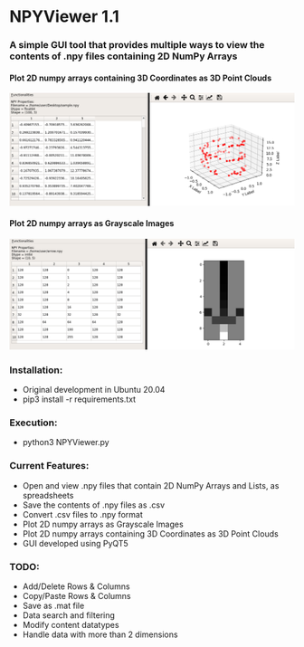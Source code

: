 
# NPYViewer 1.1
###  A simple GUI tool that provides multiple ways to view the contents of .npy files containing 2D NumPy Arrays 

#### Plot 2D numpy arrays containing 3D Coordinates as 3D Point Clouds
![screenshot](ScreenShot1.png)
#### Plot 2D numpy arrays as Grayscale Images
![screenshot](ScreenShot2.png)




### Installation:
* Original development in Ubuntu 20.04
* pip3 install -r requirements.txt


### Execution:
* python3 NPYViewer.py


### Current Features:
* Open and view .npy files that contain 2D NumPy Arrays and Lists, as spreadsheets
* Save the contents of .npy files as .csv
* Convert .csv files to .npy format
* Plot 2D numpy arrays as Grayscale Images
* Plot 2D numpy arrays containing 3D Coordinates as 3D Point Clouds
* GUI developed using PyQT5


### TODO:
* Add/Delete Rows & Columns
* Copy/Paste Rows & Columns
* Save as .mat file
* Data search and filtering
* Modify content datatypes
* Handle data with more than 2 dimensions
